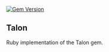 [![Gem Version](https://badge.fury.io/rb/talon.svg)](http://badge.fury.io/rb/talon)

Talon
-----

Ruby implementation of the Talon gem.
